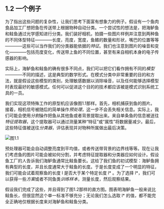 ## 1.2 一个例子

为了指出这些问题的复杂性，让我们思考下面富有想象力的例子。假设有一个鱼肉食品加工厂想把鱼在传送带上根据物种自动分类。一个尝试性的想法是，把海鲈鱼和鲑鱼通过光学感知进行分类。我们装好相机，拍摄一些图片样例并注意到两种鱼的不同体型特征————长度，亮度，宽度，鱼鳍的数量和形状，嘴巴的位置等等————这些可以当作我们的分类器能依据的*特征*。我们也注意到图片的噪音和变化————包括亮度变化，传送带上鱼的不同位置，甚至有来自相机本身的电子传感器的影响。

实际上，海鲈鱼和鲑鱼的确有很多不同点，我们可以把它们看作拥有不同的*模型*————不同的描述，这是典型的数学形式。在模式分类中非常重要的目的和方法，就是假设这些模型的类别，处理敏感数据以消除噪音，以及任何能够选择模型时表现最好的敏感模式。任何可以促进这个目的的技术都应该被是模式识别系统工具的一员。

我们实现这项特殊工作的原型机应该像图1.1那样。首先，相机捕获到鱼的图片。接着，相机信号被随后的简单操作*预处理*，这一步不会丢失相关信息。实际上，我们可能会使用*分割*操作把鱼从其他鱼或者背景提取出来。来自单条鱼的信息被送往*特征提取器*，这个提取器可以通过测量某种“特征”或“属性”将数据量减少。最后，这些特征值被送往*分类器*，评估表现并对物种所属做出最后决策。

![图1.1](https://yg-1255660153.cos.ap-chengdu.myqcloud.com/PatternClassification/F01.01.jpg)

预处理器可能会自动调整亮度到平均值，或者传送带背景的边界线等等。现在让我们考虑鱼的图片可能会被如何分割，并考虑特征提取器和分类器应如何设计。假设鱼工厂的人告诉我们海鲈鱼通常比鲑鱼要长。这给了我们鱼的初试模型：海鲈鱼拥有典型的长度，并且长度通常大于鲑鱼的长度。于是长度变成了一个明显的特征，我们可能会试着观察鱼的长度 l 是否大于某个特定长度 l* 。为了选择 l*，我们可以获得一些*方案*或者不同鱼类*训练样本*，测量长度，然后观察结果。

假设我们完成了这些，并且得到了图1.2那样的直方图。图表明海鲈鱼一般来说比鲑鱼长，但很显然这个单一标准不够充分；无论我们怎么选取 l* 的值，都不能完全正确地仅根据长度来对海鲈鱼和鲑鱼分类。
